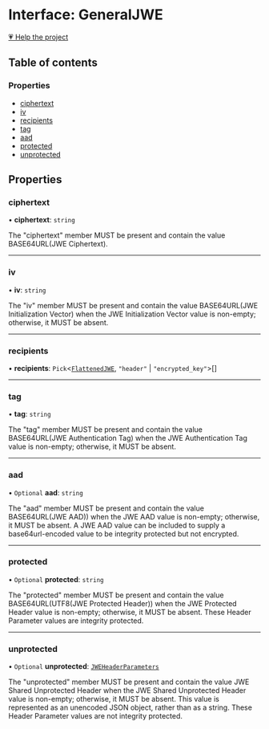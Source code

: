 # Interface: GeneralJWE

[💗 Help the project](https://github.com/sponsors/panva)

## Table of contents

### Properties

- [ciphertext](types.GeneralJWE.md#ciphertext)
- [iv](types.GeneralJWE.md#iv)
- [recipients](types.GeneralJWE.md#recipients)
- [tag](types.GeneralJWE.md#tag)
- [aad](types.GeneralJWE.md#aad)
- [protected](types.GeneralJWE.md#protected)
- [unprotected](types.GeneralJWE.md#unprotected)

## Properties

### ciphertext

• **ciphertext**: `string`

The "ciphertext" member MUST be present and contain the value
BASE64URL(JWE Ciphertext).

___

### iv

• **iv**: `string`

The "iv" member MUST be present and contain the value
BASE64URL(JWE Initialization Vector) when the JWE Initialization
Vector value is non-empty; otherwise, it MUST be absent.

___

### recipients

• **recipients**: `Pick`<[`FlattenedJWE`](types.FlattenedJWE.md), ``"header"`` \| ``"encrypted_key"``\>[]

___

### tag

• **tag**: `string`

The "tag" member MUST be present and contain the value
BASE64URL(JWE Authentication Tag) when the JWE Authentication Tag
value is non-empty; otherwise, it MUST be absent.

___

### aad

• `Optional` **aad**: `string`

The "aad" member MUST be present and contain the value
BASE64URL(JWE AAD)) when the JWE AAD value is non-empty;
otherwise, it MUST be absent.  A JWE AAD value can be included to
supply a base64url-encoded value to be integrity protected but not
encrypted.

___

### protected

• `Optional` **protected**: `string`

The "protected" member MUST be present and contain the value
BASE64URL(UTF8(JWE Protected Header)) when the JWE Protected
Header value is non-empty; otherwise, it MUST be absent.  These
Header Parameter values are integrity protected.

___

### unprotected

• `Optional` **unprotected**: [`JWEHeaderParameters`](types.JWEHeaderParameters.md)

The "unprotected" member MUST be present and contain the value JWE
Shared Unprotected Header when the JWE Shared Unprotected Header
value is non-empty; otherwise, it MUST be absent.  This value is
represented as an unencoded JSON object, rather than as a string.
These Header Parameter values are not integrity protected.
